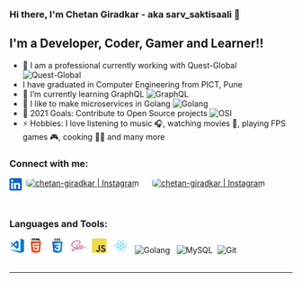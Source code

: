 ### Hi there, I'm Chetan Giradkar - aka sarv_saktisaali 👋

## I'm a Developer, Coder, Gamer and Learner!!

- 💼 I am a professional currently working with Quest-Global &nbsp;<img alt="Quest-Global" width="26px" src="https://3fee7a1sld751eqrjr3a035t-wpengine.netdna-ssl.com/wp-content/themes/genesis-child/images/logo.png" />
- I have graduated in Computer Engineering from PICT, Pune
- 🏫 I’m currently learning GraphQL <img alt="GraphQL" width="16px" src="https://graphql.org/img/logo.svg" />
- 👯 I like to make microservices in Golang <img alt="Golang" width="28px" src="https://golang.org/lib/godoc/images/go-logo-blue.svg" />
- 🥅 2021 Goals: Contribute to Open Source projects <img alt="OSI" width="16px" src="https://opensource.org/files/osi_keyhole_300X300_90ppi_0.png" />
- ⚡ Hobbies: I love listening to music 🎧, watching movies 🎥, playing FPS games 🎮, cooking 🧑‍🍳 and many more


### Connect with me:

[<img align="left" alt="chetan-giradkar | LinkedIn" width="22px" src="https://github.com/chetan-giradkar/chetan-giradkar/blob/master/linkedIn.svg?raw=true" style="border-radius:10%"/>][linkedin]&nbsp;
[<img alt="chetan-giradkar | Instagram" width="22px" src="https://www.instagram.com/static/images/ico/apple-touch-icon-76x76-precomposed.png/666282be8229.png" style="border-radius:20%" />][instagram]&nbsp;&nbsp;&nbsp;&nbsp;&nbsp;
[<img alt="chetan-giradkar | Instagram" width="34px" src="https://seeklogo.com/images/M/medium-logo-F0ACFCCD58-seeklogo.com.png" style="border-radius:20%" />][medium]&nbsp;

<br />

### Languages and Tools:

<img align="left" alt="Visual Studio Code" width="26px" src="https://raw.githubusercontent.com/github/explore/80688e429a7d4ef2fca1e82350fe8e3517d3494d/topics/visual-studio-code/visual-studio-code.png" /> &nbsp;
<img alt="HTML5" width="26px" src="https://raw.githubusercontent.com/github/explore/80688e429a7d4ef2fca1e82350fe8e3517d3494d/topics/html/html.png" /> &nbsp;
<img alt="CSS3" width="26px" src="https://raw.githubusercontent.com/github/explore/80688e429a7d4ef2fca1e82350fe8e3517d3494d/topics/css/css.png" /> &nbsp;
<img alt="Sass" width="26px" src="https://raw.githubusercontent.com/github/explore/80688e429a7d4ef2fca1e82350fe8e3517d3494d/topics/sass/sass.png" /> &nbsp;
<img alt="JavaScript" width="26px" src="https://raw.githubusercontent.com/github/explore/80688e429a7d4ef2fca1e82350fe8e3517d3494d/topics/javascript/javascript.png" /> &nbsp;
<img alt="React" width="26px" src="https://raw.githubusercontent.com/github/explore/80688e429a7d4ef2fca1e82350fe8e3517d3494d/topics/react/react.png" /> &nbsp;
<img alt="Golang" width="50px" src="https://golang.org/lib/godoc/images/go-logo-blue.svg" /> &nbsp;
<img alt="MySQL" width="42px" src="https://labs.mysql.com/common/logos/mysql-logo.svg?v2" />&nbsp;
<img alt="Git" width="46px" src="https://git-scm.com/images/logo@2x.png" />&nbsp;
<br />
<br />

---
[medium]: https://medium.com/@chetan.giradkar.162
[instagram]: https://www.instagram.com/_.chetan_
[linkedin]: https://www.linkedin.com/in/chetangiradkar/
